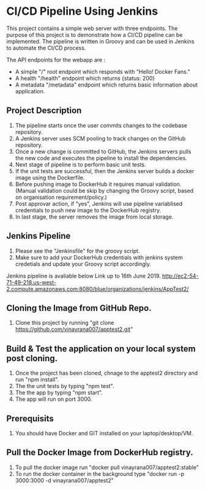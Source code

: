 # CI/CD Pipeline Using Jenkins
This project contains a simple web server with three endpoints. The purpose of this project is to demonstrate how a CI/CD pipeline can be implemented. The pipeline is written in Groovy and can be used in Jenkins to automate the CI/CD process. 

The API endpoints for the webapp are :
- A simple "/" root endpoint which responds with "Hello! Docker Fans."
- A health "/health" endpoint which returns {status: 200}
- A metadata "/metadata" endpoint which returns basic information about application.


## Project Description 
1. The pipeline starts once the user commits changes to the codebase repository.
2. A Jenkins server uses SCM pooling to track changes on the GitHub repository.
3. Once a new change is committed to GitHub, the Jenkins servers pulls the new code and executes the pipeline to install the dependencies.
4. Next stage of pipeline is to perform basic unit tests.
5. If the unit tests are successful, then the Jenkins server builds a docker image using the Dockerfile.
6. Before pushing image to DockerHub it requires manual validation. (Manual validation could be skip by changing the Groovy script, based on organisation requirement/policy.)
7. Post approvar action, if "yes", Jenkins will use pipeline variablised credentials to push new image to the DockerHub registry.
8. In last stage, the server removes the image from local storage.


## Jenkins Pipeline
1. Please see the "Jenkinsfile" for the groovy script.
2. Make sure to add your DockerHub credentials with jenkins system credetials and update your Groovy script accordingly.

Jenkins pipeline is avaliable below Link up to 16th June 2019.
http://ec2-54-71-49-218.us-west-2.compute.amazonaws.com:8080/blue/organizations/jenkins/AppTest2/


## Cloning the Image from GitHub Repo.
1. Clone this project by running "git clone https://github.com/vinayrana007/apptest2.git"


## Build & Test the application on your local system post cloning.
1. Once the project has been cloned, chnage to the apptest2 directory and run "npm install".
2. The the unit tests by typing "npm test".
3. The the app by typing "npm start".
4. The app will run on port 3000.


## Prerequisits
1. You should have Docker and GIT installed on your laptop/desktop/VM.


## Pull the Docker Image from DockerHub registry.
1. To pull the docker image run "docker pull vinayrana007/apptest2:stable"
2. To run the docker container in the background type "docker run -p 3000:3000 -d vinayrana007/apptest2"
